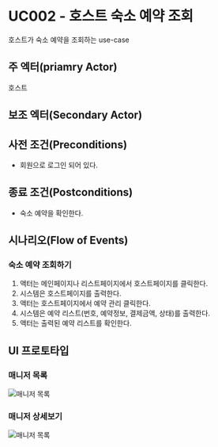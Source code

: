 # UC002 - 호스트 숙소 예약 조회

호스트가  숙소 예약을 조회하는 use-case

## 주 엑터(priamry Actor)

호스트 

## 보조 엑터(Secondary Actor)

## 사전 조건(Preconditions)

- 회원으로 로그인 되어 있다.

## 종료 조건(Postconditions)

- 숙소 예약을 확인한다.

## 시나리오(Flow of Events)

### 숙소 예약 조회하기

1. 액터는 메인페이지나 리스트페이지에서 호스트페이지를 클릭한다. 
2. 시스템은 호스트페이지를 출력한다.
3. 액터는 호스트페이지에서 예약 관리 클릭한다.
4. 시스템은 예약 리스트(번호, 예약정보, 결제금액, 상태)를 출력한다.
5. 액터는 출력된 예약 리스트를 확인한다.

## UI 프로토타입

### 매니저 목록
![매니저 목록](./images/uc002-list.png)

### 매니저 상세보기
![매니저 목록](./images/uc002-detail.png)